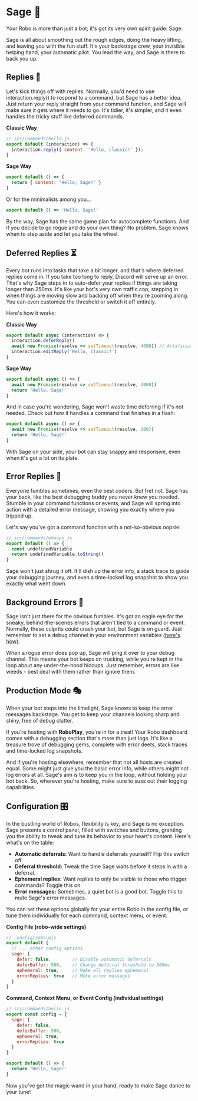 # Sage 🔮

Your Robo is more than just a bot; it's got its very own spirit guide: Sage.

Sage is all about smoothing out the rough edges, doing the heavy lifting, and leaving you with the fun stuff. It's your backstage crew, your invisible helping hand, your automatic pilot. You lead the way, and Sage is there to back you up.

## Replies 📩

Let's kick things off with replies. Normally, you'd need to use interaction.reply() to respond to a command, but Sage has a better idea. Just return your reply straight from your command function, and Sage will make sure it gets where it needs to go. It's tidier, it's simpler, and it even handles the tricky stuff like deferred commands.

**Classic Way**
```javascript
// src/commands/hello.js
export default (interaction) => {
  interaction.reply({ content: 'Hello, classic!' });
}
```

**Sage Way**
```javascript
export default () => {
  return { content: 'Hello, Sage!' }
}
```

Or for the minimalists among you...

```javascript
export default () => 'Hello, Sage!'
```

By the way, Sage has the same game plan for autocomplete functions. And if you decide to go rogue and do your own thing? No problem. Sage knows when to step aside and let you take the wheel.

## Deferred Replies ⏳

Every bot runs into tasks that take a bit longer, and that's where deferred replies come in. If you take too long to reply, Discord will serve up an error. That's why Sage steps in to auto-defer your replies if things are taking longer than 250ms. It's like your bot's very own traffic cop, stepping in when things are moving slow and backing off when they're zooming along. You can even customize the threshold or switch it off entirely.

Here's how it works:

**Classic Way**
```javascript
export default async (interaction) => {
  interaction.deferReply()
  await new Promise(resolve => setTimeout(resolve, 4000)) // Artificial delay
  interaction.editReply('Hello, classic!')
}
```

**Sage Way**
```javascript
export default async () => {
  await new Promise(resolve => setTimeout(resolve, 4000))
  return 'Hello, Sage!'
}
```

And in case you're wondering, Sage won't waste time deferring if it's not needed. Check out how it handles a command that finishes in a flash:

```javascript
export default async () => {
  await new Promise(resolve => setTimeout(resolve, 100))
  return 'Hello, Sage!'
}
```

With Sage on your side, your bot can stay snappy and responsive, even when it's got a lot on its plate.

## Error Replies 🚨

Everyone fumbles sometimes, even the best coders. But fret not. Sage has your back, like the best debugging buddy you never knew you needed. Stumble in your command functions or events, and Sage will spring into action with a detailed error message, showing you exactly where you tripped up.

Let's say you've got a command function with a not-so-obvious oopsie:

```javascript
// src/commands/whoops.js
export default () => {
  const undefinedVariable
  return undefinedVariable.toString()
}
```
Sage won't just shrug it off. It'll dish up the error info, a stack trace to guide your debugging journey, and even a time-locked log snapshot to show you exactly what went down.

## Background Errors 🌌

Sage isn't just there for the obvious fumbles. It's got an eagle eye for the sneaky, behind-the-scenes errors that aren't tied to a command or event. Normally, these culprits could crash your bot, but Sage is on guard. Just remember to set a debug channel in your environment variables ([here's how](/docs/basics/secrets)).

When a rogue error does pop up, Sage will ping it over to your debug channel. This means your bot keeps on trucking, while you're kept in the loop about any under-the-hood hiccups. Just remember, errors are like weeds - best deal with them rather than ignore them.

## Production Mode 🎭

When your bot steps into the limelight, Sage knows to keep the error messages backstage. You get to keep your channels looking sharp and shiny, free of debug clutter.

If you're hosting with **RoboPlay**, you're in for a treat! Your Robo dashboard comes with a debugging section that's more than just logs. It's like a treasure trove of debugging gems, complete with error deets, stack traces and time-locked log snapshots.

And if you're hosting elsewhere, remember that not all hosts are created equal. Some might just give you the basic error info, while others might not log errors at all. Sage's aim is to keep you in the loop, without holding your bot back. So, wherever you're hosting, make sure to suss out their logging capabilities.

## Configuration 🎛️

In the bustling world of Robos, flexibility is key, and Sage is no exception. Sage presents a control panel, filled with switches and buttons, granting you the ability to tweak and tune its behavior to your heart's content. Here's what's on the table:

- **Automatic deferrals:** Want to handle deferrals yourself? Flip this switch off.
- **Deferral threshold:** Tweak the time Sage waits before it steps in with a deferral.
- **Ephemeral replies:** Want replies to only be visible to those who trigger commands? Toggle this on.
- **Error messages:** Sometimes, a quiet bot is a good bot. Toggle this to mute Sage's error messages.

You can set these options globally for your entire Robo in the config file, or tune them individually for each command, context menu, or event.

**Config File (robo-wide settings)**
```javascript
// .config/robo.mjs
export default {
  // ... other config options
  sage: {
    defer: false,        // Disable automatic deferrals
    deferBuffer: 500,    // Change deferral threshold to 500ms
    ephemeral: true,     // Make all replies ephemeral
    errorReplies: true   // Mute error messages
  }
}
```

**Command, Context Menu, or Event Config (individual settings)**
```javascript
// src/commands/hello.js
export const config = {
  sage: {
    defer: false,
    deferBuffer: 500,
    ephemeral: true,
    errorReplies: true
  }
}

export default () => {
  return 'Hello, Sage!'
}
```

Now you've got the magic wand in your hand, ready to make Sage dance to your tune!
